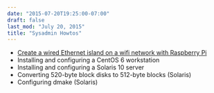 ```yaml
---
date: "2015-07-20T19:25:00-07:00"
draft: false
last_mod: "July 20, 2015"
title: "Sysadmin Howtos"
---
```


* [Create a wired Ethernet island on a wifi network with Raspberry Pi](rpi-wifi-island.html)
* Installing and configuring a CentOS 6 workstation
* Installing and configuring a Solaris 10 server
* Converting 520-byte block disks to 512-byte blocks (Solaris)
* Configuring dmake (Solaris)
